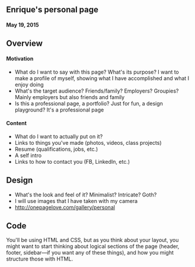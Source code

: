## Enrique's personal page
#### May 19, 2015

## Overview

#### Motivation

- What do I want to say with this page? What's its purpose?
I want to make a profile of myself, showing what I have accomplished and what I enjoy doing
- What's the target audience? Friends/family? Employers? Groupies?
Mainly employers but also friends and family
- Is this a professional page, a portfolio? Just for fun, a design playground?
It's a professional page

#### Content

- What do I want to actually put on it?
- Links to things you've made (photos, videos, class projects)
- Resume (qualifications, jobs, etc.)
- A self intro
- Links to how to contact you (FB, LinkedIn, etc.)

## Design

- What's the look and feel of it? Minimalist? Intricate? Goth?
- I will use images that I have taken with my camera
- http://onepagelove.com/gallery/personal

## Code

You'll be using HTML and CSS, but as you think about your layout,
you might want to start thinking about logical sections of the page
(header, footer, sidebar—if you want any of these things),
and how you might structure those with HTML.